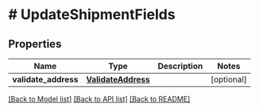 # # UpdateShipmentFields

## Properties

Name | Type | Description | Notes
------------ | ------------- | ------------- | -------------
**validate_address** | [**ValidateAddress**](ValidateAddress.md) |  | [optional]

[[Back to Model list]](../../README.md#models) [[Back to API list]](../../README.md#endpoints) [[Back to README]](../../README.md)

